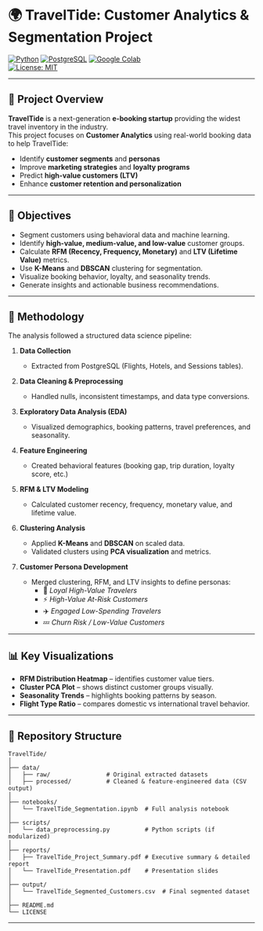 
# 🌍 TravelTide: Customer Analytics & Segmentation Project

[![Python](https://img.shields.io/badge/Python-3.10+-blue?logo=python)](https://www.python.org/) 
[![PostgreSQL](https://img.shields.io/badge/Database-PostgreSQL-316192?logo=postgresql)](https://www.postgresql.org/) 
[![Google Colab](https://img.shields.io/badge/Platform-Google%20Colab-F9AB00?logo=googlecolab)](https://colab.research.google.com/)  
[![License: MIT](https://img.shields.io/badge/License-MIT-green.svg)](LICENSE)

---

## 📌 Project Overview
**TravelTide** is a next-generation **e-booking startup** providing the widest travel inventory in the industry.  
This project focuses on **Customer Analytics** using real-world booking data to help TravelTide:
- Identify **customer segments** and **personas**  
- Improve **marketing strategies** and **loyalty programs**  
- Predict **high-value customers (LTV)**  
- Enhance **customer retention and personalization**

---

## 🧭 Objectives
- Segment customers using behavioral data and machine learning.  
- Identify **high-value, medium-value, and low-value** customer groups.  
- Calculate **RFM (Recency, Frequency, Monetary)** and **LTV (Lifetime Value)** metrics.  
- Use **K-Means** and **DBSCAN** clustering for segmentation.  
- Visualize booking behavior, loyalty, and seasonality trends.  
- Generate insights and actionable business recommendations.  

---

## 🧩 Methodology
The analysis followed a structured data science pipeline:

1. **Data Collection**  
   - Extracted from PostgreSQL (Flights, Hotels, and Sessions tables).

2. **Data Cleaning & Preprocessing**  
   - Handled nulls, inconsistent timestamps, and data type conversions.

3. **Exploratory Data Analysis (EDA)**  
   - Visualized demographics, booking patterns, travel preferences, and seasonality.

4. **Feature Engineering**  
   - Created behavioral features (booking gap, trip duration, loyalty score, etc.)

5. **RFM & LTV Modeling**  
   - Calculated customer recency, frequency, monetary value, and lifetime value.

6. **Clustering Analysis**  
   - Applied **K-Means** and **DBSCAN** on scaled data.  
   - Validated clusters using **PCA visualization** and metrics.

7. **Customer Persona Development**  
   - Merged clustering, RFM, and LTV insights to define personas:
     - 🎯 *Loyal High-Value Travelers*
     - ⚡ *High-Value At-Risk Customers*
     - ✈️ *Engaged Low-Spending Travelers*
     - 💤 *Churn Risk / Low-Value Customers*

---

## 📊 Key Visualizations
- **RFM Distribution Heatmap** – identifies customer value tiers.  
- **Cluster PCA Plot** – shows distinct customer groups visually.  
- **Seasonality Trends** – highlights booking patterns by season.  
- **Flight Type Ratio** – compares domestic vs international travel behavior.  

---

## 📁 Repository Structure
```
TravelTide/
│
├── data/
│   ├── raw/                # Original extracted datasets
│   ├── processed/          # Cleaned & feature-engineered data (CSV output)
│
├── notebooks/
│   └── TravelTide_Segmentation.ipynb  # Full analysis notebook
│
├── scripts/
│   └── data_preprocessing.py          # Python scripts (if modularized)
│
├── reports/
│   ├── TravelTide_Project_Summary.pdf # Executive summary & detailed report
│   └── TravelTide_Presentation.pdf    # Presentation slides
│
├── output/
│   └── TravelTide_Segmented_Customers.csv  # Final segmented dataset
│
├── README.md
└── LICENSE
```

---



